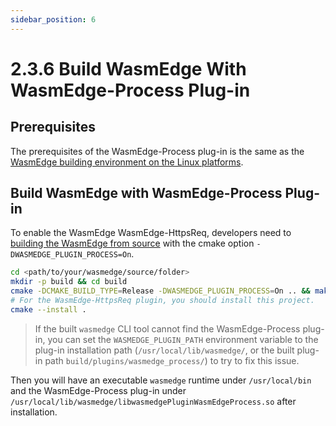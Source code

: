 ```yaml
---
sidebar_position: 6
---
```


# 2.3.6 Build WasmEdge With WasmEdge-Process Plug-in

## Prerequisites

The prerequisites of the WasmEdge-Process plug-in is the same as the [WasmEdge building environment on the Linux platforms](linux.md).

## Build WasmEdge with WasmEdge-Process Plug-in

To enable the WasmEdge WasmEdge-HttpsReq, developers need to [building the WasmEdge from source](linux.md) with the cmake option `-DWASMEDGE_PLUGIN_PROCESS=On`.

```bash
cd <path/to/your/wasmedge/source/folder>
mkdir -p build && cd build
cmake -DCMAKE_BUILD_TYPE=Release -DWASMEDGE_PLUGIN_PROCESS=On .. && make -j
# For the WasmEdge-HttpsReq plugin, you should install this project.
cmake --install .
```

> If the built `wasmedge` CLI tool cannot find the WasmEdge-Process plug-in, you can set the `WASMEDGE_PLUGIN_PATH` environment variable to the plug-in installation path (`/usr/local/lib/wasmedge/`, or the built plug-in path `build/plugins/wasmedge_process/`) to try to fix this issue.

Then you will have an executable `wasmedge` runtime under `/usr/local/bin` and the WasmEdge-Process plug-in under `/usr/local/lib/wasmedge/libwasmedgePluginWasmEdgeProcess.so` after installation.

